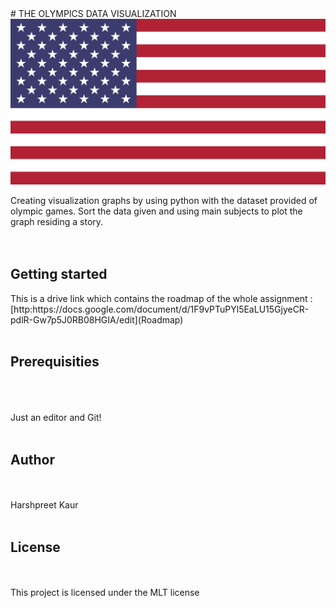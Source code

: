 <!DOCTYPE html>
<html>
<head>
	# THE OLYMPICS DATA VISUALIZATION 
</head>
<body>
	<img src="images/Flag_of_the_United_States.svg">
<p>
	Creating visualization graphs by using python with the dataset provided of olympic games. Sort the data given and using main subjects to plot the graph residing a story.<br><br><br>
<h2>Getting started</h2>
This is a drive link which contains the roadmap of the whole assignment : [http:https://docs.google.com/document/d/1F9vPTuPYl5EaLU15GjyeCR-pdlR-Gw7p5J0RB08HGIA/edit](Roadmap)<br><br>
<h2> Prerequisities</h2><br><br><br>
Just an editor and Git!<br><br>
<h2>Author</h2><br><br>
Harshpreet Kaur<br><br>
<h2>License</h2><br><br>
This project is licensed under the MLT license

</body>
</html>

